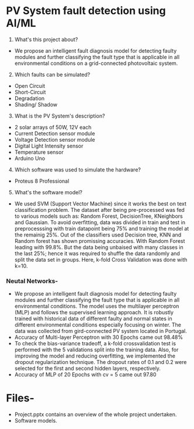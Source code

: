 # PV System fault detection using AI/ML
1. What's this project about?
- We propose an intelligent fault diagnosis model for detecting faulty modules and further classifying the fault type that is applicable in all environmental conditions on a grid-connected photovoltaic system.
2. Which faults can be simulated?
- Open Circuit
- Short-Circuit
- Degradation
- Shading/ Shadow
3. What is the PV System's description?
- 2 solar arrays of 50W, 12V each
- Current Detection sensor module
- Voltage Detection sensor module
- Digital Light Intensity sensor
- Temperature sensor
- Arduino Uno
4. Which software was used to simulate the hardware?
- Proteus 8 Professional
5. What's the software model?
- We used SVM (Support Vector Machine) since it works the best on text classification problem. The dataset after being pre-processed was fed to various models such as: Random Forest, DecisionTree, KNeighbors and Gaussian. To avoid overfitting, data was divided in train and test in preprocesssing with train datapoint being 75% and training the model at the remainig 25%.
Out of the classifiers used Decision tree, KNN and Random forest has shown promissing accuracies. With Random Forest leading with 99.8%. But the data being unbaised with many classes in the last 25%; hence it was required to shuffle the data randomly and split the data set in groups. Here, k-fold Cross Validation was done with k=10.
### Neutal Networks-
- We propose an intelligent fault diagnosis model for detecting faulty modules and further classifying the fault type that is applicable in all environmental conditions. The model uses the multilayer perceptron (MLP) and follows the supervised learning approach. It is robustly trained with historical data of different faulty and normal states in different environmental conditions especially focusing on winter. The data was collected from gird-connected PV system located in Portugal.
- Accuracy of Multi-layer Perceptron with 30 Epochs came out 98.48%
- To check the bias-variance tradeoff, a k-fold crossvalidation test is performed with the 5 validations split into the training data. Also, for improving the model and reducing overfitting, we implemented the dropout regularization technique. The dropout rates of 0.1 and 0.2 were selected for the first and second hidden layers, respectively.
- Accuracy of MLP of 20 Epochs with cv = 5 came out 97.80

# Files-
- Project.pptx contains an overview of the whole project undertaken.
- Software models.
